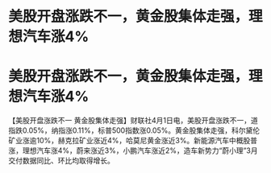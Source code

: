 # 美股开盘涨跌不一，黄金股集体走强，理想汽车涨4%

# 美股开盘涨跌不一，黄金股集体走强，理想汽车涨4%

【美股开盘涨跌不一
黄金股集体走强】财联社4月1日电，美股开盘涨跌不一，道指跌0.05%，纳指涨0.11%，标普500指数涨0.05%。黄金股集体走强，科尔黛伦矿业涨逾10%，赫克拉矿业涨近4%，哈莫尼黄金涨近3%。新能源汽车中概股普涨，理想汽车涨4%，蔚来涨近3%，小鹏汽车涨近2%，造车新势力“蔚小理”3月交付数据同比、环比均取得增长。

